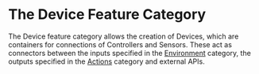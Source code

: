 # The Device Feature Category

The Device feature category allows the creation of Devices, which are containers for connections of Controllers and Sensors. These act as connectors between the inputs specified in the [Environment](/outline/environment/README.md) category, the outputs specified in the [Actions](/outline/actions/README.md) category and external APIs.  